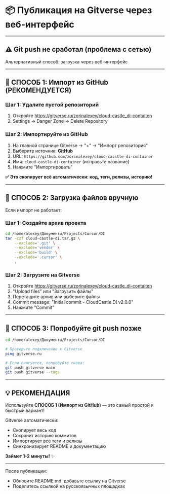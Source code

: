 # 📦 Публикация на Gitverse через веб-интерфейс

---

## ⚠️ Git push не сработал (проблема с сетью)

Альтернативный способ: загрузка через веб-интерфейс

---

## 🚀 СПОСОБ 1: Импорт из GitHub (РЕКОМЕНДУЕТСЯ)

### Шаг 1: Удалите пустой репозиторий
1. Откройте https://gitverse.ru/zorinalexey/cloud-castle_di-contaiten
2. Settings → Danger Zone → Delete Repository

### Шаг 2: Импортируйте из GitHub
1. На главной странице Gitverse → "+" → "Импорт репозитория"
2. Выберите источник: **GitHub**
3. URL: `https://github.com/zorinalexey/cloud-casstle-di-container`
4. Имя: `cloud-castle-di-container` (исправьте название)
5. Нажмите "Импортировать"

**✅ Это скопирует всё автоматически: код, теги, релизы, историю!**

---

## 🚀 СПОСОБ 2: Загрузка файлов вручную

Если импорт не работает:

### Шаг 1: Создайте архив проекта
```bash
cd /home/alexey/Документы/Projects/Cursor/DI
tar -czf cloud-castle-di.tar.gz \
    --exclude='.git' \
    --exclude='vendor' \
    --exclude='build' \
    --exclude='.cursor' \
    .
```

### Шаг 2: Загрузите на Gitverse
1. Откройте https://gitverse.ru/zorinalexey/cloud-castle_di-contaiten
2. "Upload files" или "Загрузить файлы"
3. Перетащите архив или выберите файлы
4. Commit message: "Initial commit - CloudCastle DI v2.0.0"
5. Нажмите "Commit"

---

## 🚀 СПОСОБ 3: Попробуйте git push позже

```bash
cd /home/alexey/Документы/Projects/Cursor/DI

# Проверьте подключение к Gitverse
ping gitverse.ru

# Если пингуется, попробуйте снова:
git push gitverse main
git push gitverse --tags
```

---

## 💡 РЕКОМЕНДАЦИЯ

Используйте **СПОСОБ 1 (Импорт из GitHub)** — это самый простой и быстрый вариант!

Gitverse автоматически:
- Скопирует весь код
- Сохранит историю коммитов
- Импортирует все теги и релизы
- Синхронизирует README и документацию

**Займет 1-2 минуты!** ✨

---

После публикации:
- Обновите README.md: добавьте ссылку на Gitverse
- Поделитесь ссылкой на русскоязычных площадках

